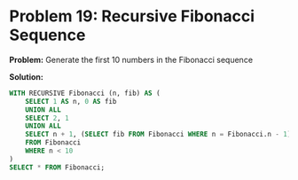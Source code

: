 # Problem 19: Recursive Fibonacci Sequence

**Problem:** Generate the first 10 numbers in the Fibonacci sequence

**Solution:**
```sql
WITH RECURSIVE Fibonacci (n, fib) AS (
    SELECT 1 AS n, 0 AS fib
    UNION ALL
    SELECT 2, 1
    UNION ALL
    SELECT n + 1, (SELECT fib FROM Fibonacci WHERE n = Fibonacci.n - 1) + (SELECT fib FROM Fibonacci WHERE n = Fibonacci.n - 2)
    FROM Fibonacci
    WHERE n < 10
)
SELECT * FROM Fibonacci;
